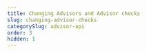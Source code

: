 ```yaml
---
title: Changing Advisors and Advisor checks
slug: changing-advisor-checks
categorySlug: advisor-api
order: 3
hidden: 1
---
```

